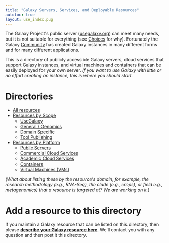 ```yaml
---
title: "Galaxy Servers, Services, and Deployable Resources"
autotoc: true
layout: use_index.pug
---
```

The Galaxy Project's public server ([usegalaxy.org](http://usegalaxy.org/)) can
meet many needs, but it is not suitable for everything (see
[Choices](/src/choices/index.md) for why). Fortunately the Galaxy
[Community](/src/community/index.md) has created Galaxy instances in many different forms and for many different applications.

This is a directory of publicly accessible Galaxy servers, cloud services that support Galaxy instances, and virtual machines and containers that can be easily deployed for your own server.  *If you want to use Galaxy with little or no effort creating an instance, this is where you should start.*

# Directories

* [All resources](/src/use/index.md#all-resources)
* [Resources by Scope](/src/use/index.md#by-scope)
  * [UseGalaxy](/src/use/index.md#usegalaxy)
  * [General / Genomics](/src/use/index.md#general)
  * [Domain Specific](/src/use/index.md#domain)
  * [Tool Publishing](/src/use/index.md#tool-publishing)
* [Resources by Platform](/src/use/index.md#by-platform)
  * [Public Servers](/src/use/index.md#public-server)
  * [Commercial Cloud Services](/src/use/index.md#commercial-cloud)
  * [Academic Cloud Services](/src/use/index.md#academic-cloud)
  * [Containers](/src/use/index.md#container)
  * [Virtual Machines (VMs)](/src/use/index.md#vm)

(*What about listing these by the resource's domain, for example, the research methodology (e.g., RNA-Seq), the clade (e.g., crops), or field e.g., metagenomics) that a resource is targeted at? We are working on it.*)

# Add a resource to this directory

If you maintain a Galaxy resource that can be listed on this directory, then please **[describe your Galaxy resource here](https://docs.google.com/forms/d/1KBkyhAPpgJLanRWBoIHmwtEJELDUifZLUixfoqZXXU4/viewform?usp=send_form)**.
We'll contact you with any question and then post it this directory.

<!---
The rest of this page (the actual directories) are generated by
layouts/use_index.pug
--->

